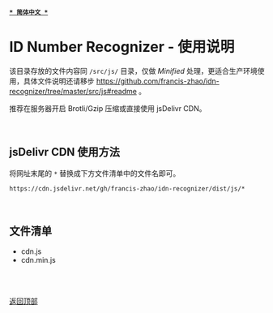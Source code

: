 [<kbd>**`* 简体中文 *`**</kbd>](https://github.com/francis-zhao/idn-recognizer/tree/master/dist/js#readme "读我")

# ID Number Recognizer - 使用说明

该目录存放的文件内容同 `/src/js/` 目录，仅做 _Minified_ 处理，更适合生产环境使用，具体文件说明还请移步 https://github.com/francis-zhao/idn-recognizer/tree/master/src/js#readme 。

推荐在服务器开启 Brotli/Gzip 压缩或直接使用 jsDelivr CDN。

<br>

## jsDelivr CDN 使用方法

将网址末尾的 `*` 替换成下方文件清单中的文件名即可。

`https://cdn.jsdelivr.net/gh/francis-zhao/idn-recognizer/dist/js/*`

<br>

## 文件清单

- cdn.js
- cdn.min.js

<br>
<br>

[<kbd>返回顶部</kbd>](# "返回顶部")
